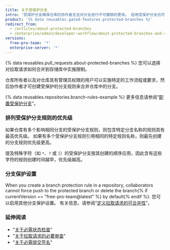 ```yaml
---
title: 关于受保护分支
intro: '受保护分支确保仓库的协作者无法对分支进行不可撤销的更改。 启用受保护分支也可让您启用其他可选检查和要求，例如必要的状态检查和必要的审查。'
product: '{% data reusables.gated-features.protected-branches %}'
redirect_from:
  - /articles/about-protected-branches
  - /enterprise/admin/developer-workflow/about-protected-branches-and-required-status-checks
versions:
  free-pro-team: '*'
  enterprise-server: '*'
---
```


{% data reusables.pull_requests.about-protected-branches %} 您可以选择对拉取请求如何合并到存储库中实施限制。

仓库所有者以及对仓库具有管理员权限的用户可以实施特定的工作流程或要求，然后协作者才可创建受保护的分支规则来合并仓库中的分支。

{% data reusables.repositories.branch-rules-example %} 更多信息请参阅“[配置受保护分支](/articles/configuring-protected-branches/)”。

### 排列受保护分支规则的优先级

如果仓库有多个影响相同分支的受保护分支规则，则包含特定分支名称的规则具有最高优先级。 如果有多个受保护分支规则引用相同的特定规则名称，则最先创建的分支规则优先级更高。

提及特殊字符（如 `*`、`?` 或 `]`）的受保护分支按其创建的顺序应用，因此含有这些字符的规则创建时间越早，优先级越高。

### 分支保护设置

When you create a branch protection rule in a repository, collaborators cannot force push to the protected branch or delete the branch{% if currentVersion == "free-pro-team@latest" %} by default{% endif %}. 您可以启用其他分支保护设置。 有关信息，请参阅“[定义拉取请求的可合并性](/github/administering-a-repository/defining-the-mergeability-of-pull-requests)”。

### 延伸阅读

- "[关于必需状态检查](/articles/about-required-status-checks)"
- "[关于拉取请求的必要审查](/articles/about-required-reviews-for-pull-requests)"
- "[关于必需提交签名](/articles/about-required-commit-signing)"
